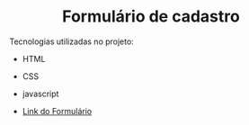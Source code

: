 <h1 align="center">Formulário de  cadastro</h1>

Tecnologias utilizadas no projeto:
- HTML
- CSS
- javascript

- [Link do Formulário](https://wonderful-spence-1212d4.netlify.app/)

